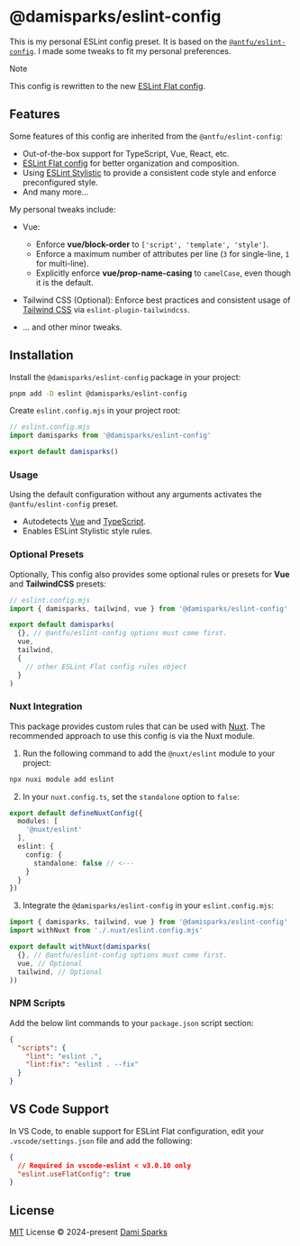 # @damisparks/eslint-config

This is my personal ESLint config preset. It is based on the [`@antfu/eslint-config`](https://github.com/antfu/eslint-config). I made some tweaks to fit my personal preferences.

> [!NOTE]
> This config is rewritten to the new [ESLint Flat config](https://eslint.org/docs/latest/use/configure/configuration-files-new).

## Features

Some features of this config are inherited from the `@antfu/eslint-config`:

- Out-of-the-box support for TypeScript, Vue, React, etc.
- [ESLint Flat config](https://eslint.org/docs/latest/use/configure/configuration-files-new) for better organization and composition.
- Using [ESLint Stylistic](https://github.com/eslint-stylistic/eslint-stylistic) to provide a consistent code style and enforce preconfigured style.
- And many more...

My personal tweaks include:

- Vue:
  - Enforce **vue/block-order** to `['script', 'template', 'style']`.
  - Enforce a maximum number of attributes per line (`3` for single-line, `1` for multi-line).
  - Explicitly enforce **vue/prop-name-casing** to `camelCase`, even though it is the default.

- Tailwind CSS (Optional): Enforce best practices and consistent usage of [Tailwind CSS](https://tailwindcss.com/) via `eslint-plugin-tailwindcss`.
- ... and other minor tweaks.

## Installation

Install the `@damisparks/eslint-config` package in your project:

```bash
pnpm add -D eslint @damisparks/eslint-config
```

Create `eslint.config.mjs` in your project root:

```js
// eslint.config.mjs
import damisparks from '@damisparks/eslint-config'

export default damisparks()
```

### Usage

Using the default configuration without any arguments activates the `@antfu/eslint-config` preset.

- Autodetects [Vue](https://vuejs.org) and [TypeScript](https://www.typescriptlang.org).
- Enables ESLint Stylistic style rules.

### Optional Presets

Optionally, This config also provides some optional rules or presets for **Vue** and **TailwindCSS** presets:

```js
// eslint.config.mjs
import { damisparks, tailwind, vue } from '@damisparks/eslint-config'

export default damisparks(
  {}, // @antfu/eslint-config options must come first.
  vue,
  tailwind,
  {
    // other ESLint Flat config rules object
  }
)
```

### Nuxt Integration

This package provides custom rules that can be used with [Nuxt](https://nuxt.com). The recommended approach to use this config is via the Nuxt module.

1. Run the following command to add the `@nuxt/eslint` module to your project:

```bash
npx nuxi module add eslint
```

2. In your `nuxt.config.ts`, set the `standalone` option to `false`:

```ts
export default defineNuxtConfig({
  modules: [
    '@nuxt/eslint'
  ],
  eslint: {
    config: {
      standalone: false // <---
    }
  }
})
```

3. Integrate the `@damisparks/eslint-config` in your `eslint.config.mjs`:

```js
import { damisparks, tailwind, vue } from '@damisparks/eslint-config'
import withNuxt from './.nuxt/eslint.config.mjs'

export default withNuxt(damisparks(
  {}, // @antfu/eslint-config options must come first.
  vue, // Optional
  tailwind, // Optional
))
```

### NPM Scripts

Add the below lint commands to your `package.json` script section:

```json
{
  "scripts": {
    "lint": "eslint .",
    "lint:fix": "eslint . --fix"
  }
}
```

## VS Code Support

In VS Code, to enable support for ESLint Flat configuration, edit your `.vscode/settings.json` file and add the following:

```json
{
  // Required in vscode-eslint < v3.0.10 only
  "eslint.useFlatConfig": true
}
```

## License

[MIT](/LICENSE) License © 2024-present [Dami Sparks](https://github.com/damisparks)
